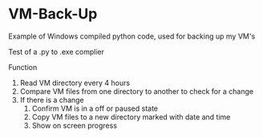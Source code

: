 # VM-Back-Up
Example of Windows compiled python code, used for backing up my VM's

Test of a .py to .exe complier

Function 
1. Read VM directory every 4 hours 
2. Compare VM files from one directory to another to check for a change
3. If there is a change 
   1. Confirm VM is in a off or paused state
   2. Copy VM files to a new directory marked with date and time
   3. Show on screen progress
